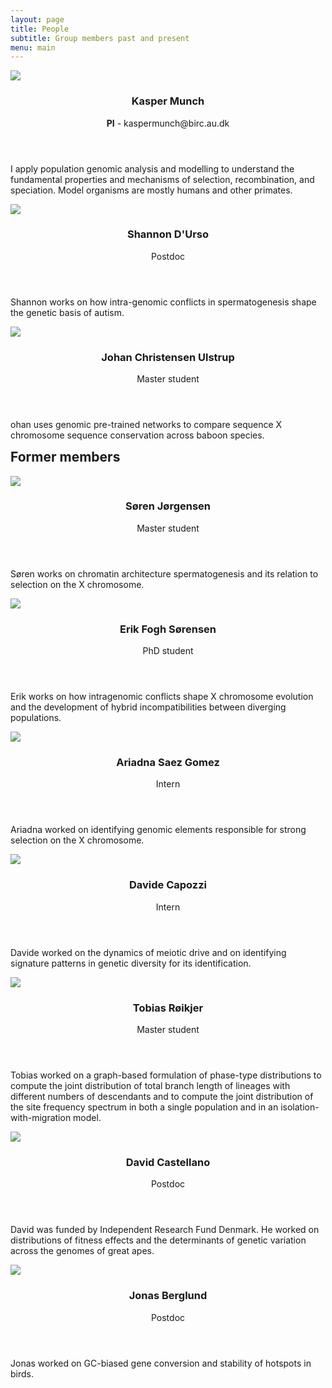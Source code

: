 ```yaml
---
layout: page
title: People
subtitle: Group members past and present
menu: main
---
```


<div>
<article>
<span class="image left"><img src="images/kasper_portrait.png" style="max-width:200px" /></span>
<div style="display: block; float: right;" >
<header>
    <h3>Kasper Munch</h3>
    <p><b>PI</b> - kaspermunch@birc.au.dk</p>
</header>
<p>I apply population genomic analysis and modelling to understand the fundamental properties and mechanisms of selection, recombination, and speciation. Model organisms are mostly humans and other primates.</p>
</div>
</article>
</div>

<div>
<article>
<span class="image left"><img src="images/shannon.jpeg" style="max-width:200px" /></span>
<div style="display: block; float: right;" >
<header>
    <h3>Shannon D'Urso</h3>
    <p>Postdoc</p>
</header>
<p>Shannon works on how intra-genomic conflicts in spermatogenesis shape the genetic basis of autism.</p>
</div>
</article>
</div>

<div>
<article>
<span class="image left"><img src="images/placeholder.png" style="max-width:200px" /></span>
<div style="display: block; float: right;" >
<header>
    <h3>Johan Christensen Ulstrup</h3>
    <p>Master student</p>
</header>
<p>ohan uses genomic pre-trained networks to compare sequence X chromosome sequence conservation across baboon species.</p>
</div>
</article>
</div>

## Former members

<div>
<article>
<span class="image left"><img src="images//placeholder.png" style="max-width:200px" /></span>
<header>
    <h3>Søren Jørgensen</h3>
    <p>Master student</p>
</header>
<p>Søren works on chromatin architecture spermatogenesis and its relation to selection on the X chromosome.</p>
</article>
</div>

<article>
<span class="image left"><img src="images/erik.png" style="max-width:200px" /></span>
<header>
    <h3>Erik Fogh Sørensen</h3>
    <p>PhD student</p>
</header>
<p>Erik works on how intragenomic conflicts shape X chromosome evolution and the development of hybrid incompatibilities between diverging populations.</p>
</article>


<article>
<span class="image left"><img src="images/ariadna_intern.jpeg" style="max-width:200px" /></span>
<header>
    <h3>Ariadna Saez Gomez</h3>
    <p>Intern</p>
</header>
<p>Ariadna worked on identifying genomic elements responsible for strong selection on the X chromosome.</p>
</article>


<article>
<span class="image left"><img src="images/davide_intern.jpeg" style="max-width:200px" /></span>
<header>
    <h3>Davide Capozzi</h3>
    <p>Intern</p>
</header>
<p>Davide worked on the dynamics of meiotic drive and on identifying signature patterns in genetic diversity for its identification.</p>
</article>


<article>
<span class="image left"><img src="images/tobias.png" style="max-width:200px" /></span>
<header>
    <h3>Tobias Røikjer</h3>
    <p>Master student</p>
</header>
<p>Tobias worked on a graph-based formulation of phase-type distributions to compute the joint distribution of total branch length of lineages with different numbers of descendants and to compute the joint distribution of the site frequency spectrum in both a single population and in an isolation-with-migration model.</p>
</article>


<article>
<span class="image left"><img src="images/david_castellano3.png" style="max-width:200px" /></span>
<header>
    <h3>David Castellano</h3>
    <p>Postdoc</p>
</header>
<p>David was funded by Independent Research Fund Denmark. He worked on distributions of fitness effects and the determinants of genetic variation across the genomes of great apes.</p>
</article>


<article>
<span class="image left"><img src="images/jonas_berglund2.png" style="max-width:200px" /></span>
<header>
    <h3>Jonas Berglund</h3>
    <p>Postdoc</p>
</header>
<p>Jonas worked on GC-biased gene conversion and stability of hotspots in birds.</p>
</article>
